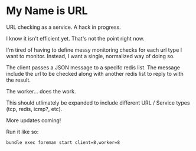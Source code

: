 # My Name is URL

URL checking as a service.  A hack in progress.

I know it isn't efficient yet.  That's not the point right now.  

I'm tired of having to define messy monitoring checks for each url type I want to monitor.  Instead, I want a single, normalized way of doing so.

The client passes a JSON message to a specifc redis list.  The message include the url to be checked along with another redis list to reply to with the result.

The worker... does the work.

This should utlimately be expanded to include different URL / Service types (tcp, redis, icmp?, etc).

More updates coming!

Run it like so:

```bash
bundle exec foreman start client=8,worker=8
```